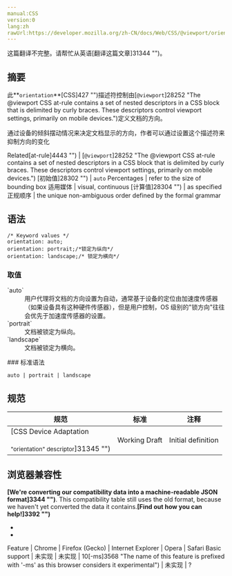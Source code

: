 ```yaml
---
manual:CSS
version:0
lang:zh
rawUrl:https://developer.mozilla.org/zh-CN/docs/Web/CSS/@viewport/orientation
---
```




这篇翻译不完整。请帮忙从英语[翻译这篇文章]31344 "")。





## 摘要<a name="摘要"></a>


此**`orientation`**[CSS]427 "")描述符控制由[`@viewport`]28252 "The @viewport CSS at-rule contains a set of nested descriptors in a CSS block that is delimited by curly braces. These descriptors control viewport settings, primarily on mobile devices.")定义文档的方向。



通过设备的倾斜摆动情况来决定文档显示的方向，作者可以通过设置这个描述符来抑制方向的变化


Related[at-rule]4443 "") | [`@viewport`]28252 "The @viewport CSS at-rule contains a set of nested descriptors in a CSS block that is delimited by curly braces. These descriptors control viewport settings, primarily on mobile devices.") 
[初始值]28302 "") | `auto` 
Percentages | refer to the size of bounding box 
适用媒体 | visual, continuous 
[计算值]28304 "") | as specified 
正规顺序 | the unique non-ambiguous order defined by the formal grammar 


## 语法<a name="语法"></a>

```
/* Keyword values */
orientation: auto;
orientation: portrait;/*锁定为纵向*/
orientation: landscape;/* 锁定为横向*/
```

### 取值<a name="取值"></a>
<dl><dt id=''>`auto`</dt><dd>用户代理将文档的方向设置为自动，通常基于设备的定位由加速度传感器 （如果设备具有这种硬件传感器），但是用户控制，OS 级别的&quot;锁方向&quot;往往会优先于加速度传感器的设置。</dd><dt id=''>`portrait`</dt><dd>文档被锁定为纵向。</dd><dt id=''>`landscape`</dt><dd>文档被锁定为横向。</dd></dl>
### 标准语法<a name="标准语法"></a>

```
auto | portrait | landscape
```

## 规范<a name="规范"></a>

规范 | 标准 | 注释 
 ---  |  ---  |  ---  | 
[CSS Device Adaptation<br></br><small>&quot;orientation&quot; descriptor</small>]31345 "") | Working Draft | Initial definition 


## 浏览器兼容性<a name="浏览器兼容性"></a>


**[We&#39;re converting our compatibility data into a machine-readable JSON format]3344 "")**. This compatibility table still uses the old format, because we haven&#39;t yet converted the data it contains.**[Find out how you can help!]3392 "")**


* 
* 

Feature | Chrome | Firefox (Gecko) | Internet Explorer | Opera | Safari 
Basic support | 未实现 | 未实现 | 10[-ms]3568 "The name of this feature is prefixed with '-ms' as this browser considers it experimental") | 未实现 | ? 






